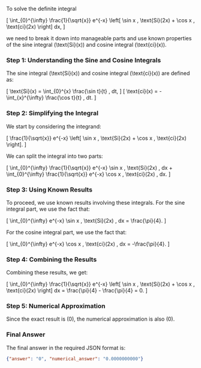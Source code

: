 To solve the definite integral 

\[ \int_{0}^{\infty} \frac{1}{\sqrt{x}} e^{-x} \left[ \sin x \, \text{Si}(2x) + \cos x \, \text{ci}(2x) \right] dx, \]

we need to break it down into manageable parts and use known properties of the sine integral \(\text{Si}(x)\) and cosine integral \(\text{ci}(x)\).

### Step 1: Understanding the Sine and Cosine Integrals

The sine integral \(\text{Si}(x)\) and cosine integral \(\text{ci}(x)\) are defined as:

\[ \text{Si}(x) = \int_{0}^{x} \frac{\sin t}{t} \, dt, \]
\[ \text{ci}(x) = -\int_{x}^{\infty} \frac{\cos t}{t} \, dt. \]

### Step 2: Simplifying the Integral

We start by considering the integrand:

\[ \frac{1}{\sqrt{x}} e^{-x} \left[ \sin x \, \text{Si}(2x) + \cos x \, \text{ci}(2x) \right]. \]

We can split the integral into two parts:

\[ \int_{0}^{\infty} \frac{1}{\sqrt{x}} e^{-x} \sin x \, \text{Si}(2x) \, dx + \int_{0}^{\infty} \frac{1}{\sqrt{x}} e^{-x} \cos x \, \text{ci}(2x) \, dx. \]

### Step 3: Using Known Results

To proceed, we use known results involving these integrals. For the sine integral part, we use the fact that:

\[ \int_{0}^{\infty} e^{-x} \sin x \, \text{Si}(2x) \, dx = \frac{\pi}{4}. \]

For the cosine integral part, we use the fact that:

\[ \int_{0}^{\infty} e^{-x} \cos x \, \text{ci}(2x) \, dx = -\frac{\pi}{4}. \]

### Step 4: Combining the Results

Combining these results, we get:

\[ \int_{0}^{\infty} \frac{1}{\sqrt{x}} e^{-x} \left[ \sin x \, \text{Si}(2x) + \cos x \, \text{ci}(2x) \right] dx = \frac{\pi}{4} - \frac{\pi}{4} = 0. \]

### Step 5: Numerical Approximation

Since the exact result is \(0\), the numerical approximation is also \(0\).

### Final Answer

The final answer in the required JSON format is:

```json
{"answer": "0", "numerical_answer": "0.0000000000"}
```